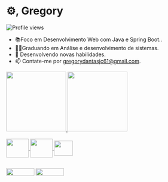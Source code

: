 <h1 align="left"> ⚙️, Gregory</h1>
<p align="left"> <img src="https://komarev.com/ghpvc/?username=gregdantas&color=red" alt="Profile views" /> </p>


- 📚Foco em Desenvolvimento Web com Java e Spring Boot..
- 👨‍🎓Graduando em Análise e desenvolvimento de sistemas.
- 🧠 Desenvolvendo novas habilidades.
- 📫 Contate-me por gregorydantasjc61@gmail.com.



<div>
  <a href="https://github.com/Gregory-Dantas">
  <img height="160em" src="https://github-readme-stats.vercel.app/api?username=Gregory-Dantas&show_icons=true&theme=aura&include_all_commits=true&count_private=true"/>
  <img height="160em" src="https://github-readme-stats.vercel.app/api/top-langs/?username=Gregory-Dantas&layout=compact&langs_count=7&theme=aura"/>
</div>
<div style="display: inline_block"><br>
 <img align="center"  height="50" width="60"img src="https://cdn.jsdelivr.net/gh/devicons/devicon/icons/java/java-original.svg" /> 
 <img align="center"  height="50" width="60" img src="https://cdn.jsdelivr.net/gh/devicons/devicon/icons/mysql/mysql-original.svg" />
 <img align="center"  height="40" width="50"img src="https://cdn.jsdelivr.net/gh/devicons/devicon/icons/spring/spring-original.svg" />
                   

</div>
  
  
  ##
  
   
  <div>
   <a href="https://www.linkedin.com/in/gregory-dantas-juca-21a759178" target="_blank"><img height="20" width="75" src="https://img.shields.io/badge/LinkedIn-0077B5?style=for-the-     badge&logo=linkedin&logoColor=white" target="_blank"></a>
   <a href="https://discord.com/channels/@me" target="_blank"><img height="20" width="75" src="https://img.shields.io/badge/Discord-7289DA?style=for-the-badge&logo=discord&logoColor=white"       target="_blank"></a> 
  </div>
